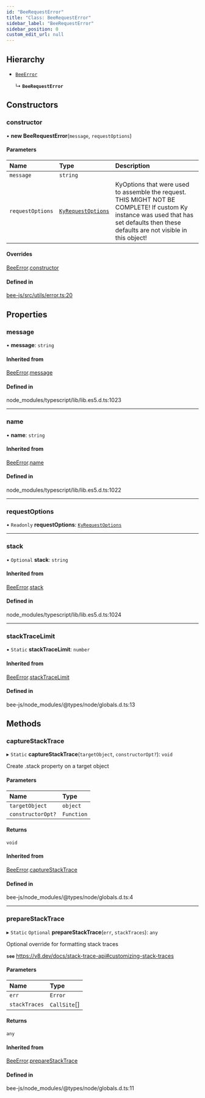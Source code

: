 ```yaml
---
id: "BeeRequestError"
title: "Class: BeeRequestError"
sidebar_label: "BeeRequestError"
sidebar_position: 0
custom_edit_url: null
---
```


## Hierarchy

- [`BeeError`](BeeError.md)

  ↳ **`BeeRequestError`**

## Constructors

### constructor

• **new BeeRequestError**(`message`, `requestOptions`)

#### Parameters

| Name | Type | Description |
| :------ | :------ | :------ |
| `message` | `string` |  |
| `requestOptions` | [`KyRequestOptions`](../interfaces/KyRequestOptions.md) | KyOptions that were used to assemble the request. THIS MIGHT NOT BE COMPLETE! If custom Ky instance was used that has set defaults then these defaults are not visible in this object! |

#### Overrides

[BeeError](BeeError.md).[constructor](BeeError.md#constructor)

#### Defined in

[bee-js/src/utils/error.ts:20](https://github.com/ethersphere/bee-js/blob/2c8b9d1/src/utils/error.ts#L20)

## Properties

### message

• **message**: `string`

#### Inherited from

[BeeError](BeeError.md).[message](BeeError.md#message)

#### Defined in

node_modules/typescript/lib/lib.es5.d.ts:1023

___

### name

• **name**: `string`

#### Inherited from

[BeeError](BeeError.md).[name](BeeError.md#name)

#### Defined in

node_modules/typescript/lib/lib.es5.d.ts:1022

___

### requestOptions

• `Readonly` **requestOptions**: [`KyRequestOptions`](../interfaces/KyRequestOptions.md)

___

### stack

• `Optional` **stack**: `string`

#### Inherited from

[BeeError](BeeError.md).[stack](BeeError.md#stack)

#### Defined in

node_modules/typescript/lib/lib.es5.d.ts:1024

___

### stackTraceLimit

▪ `Static` **stackTraceLimit**: `number`

#### Inherited from

[BeeError](BeeError.md).[stackTraceLimit](BeeError.md#stacktracelimit)

#### Defined in

bee-js/node_modules/@types/node/globals.d.ts:13

## Methods

### captureStackTrace

▸ `Static` **captureStackTrace**(`targetObject`, `constructorOpt?`): `void`

Create .stack property on a target object

#### Parameters

| Name | Type |
| :------ | :------ |
| `targetObject` | `object` |
| `constructorOpt?` | `Function` |

#### Returns

`void`

#### Inherited from

[BeeError](BeeError.md).[captureStackTrace](BeeError.md#capturestacktrace)

#### Defined in

bee-js/node_modules/@types/node/globals.d.ts:4

___

### prepareStackTrace

▸ `Static` `Optional` **prepareStackTrace**(`err`, `stackTraces`): `any`

Optional override for formatting stack traces

**`see`** https://v8.dev/docs/stack-trace-api#customizing-stack-traces

#### Parameters

| Name | Type |
| :------ | :------ |
| `err` | `Error` |
| `stackTraces` | `CallSite`[] |

#### Returns

`any`

#### Inherited from

[BeeError](BeeError.md).[prepareStackTrace](BeeError.md#preparestacktrace)

#### Defined in

bee-js/node_modules/@types/node/globals.d.ts:11

